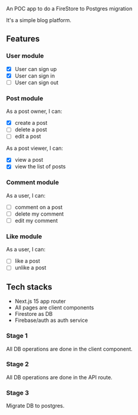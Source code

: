 An POC app to do a FireStore to Postgres migration

It's a simple blog platform.

## Features

### User module

- [x] User can sign up
- [x] User can sign in
- [ ] User can sign out

### Post module

As a post owner, I can:
- [x] create a post
- [ ] delete a post 
- [ ] edit a post

As a post viewer, I can:
- [x] view a post
- [x] view the list of posts

### Comment module

As a user, I can:

- [ ] comment on a post
- [ ] delete my comment
- [ ] edit my comment

### Like module

As a user, I can:

- [ ] like a post
- [ ] unlike a post

## Tech stacks

- Next.js 15 app router
- All pages are client components
- Firestore as DB
- Firebase/auth as auth service


### Stage 1

All DB operations are done in the client component.


### Stage 2

All DB operations are done in the API route.


### Stage 3

Migrate DB to postgres.
